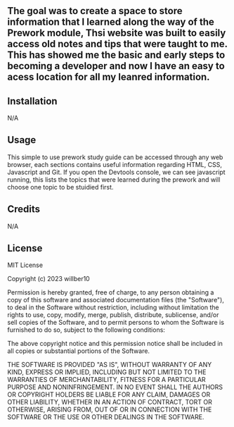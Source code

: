 # <Prework study guide webpage>

## The goal was to create a space to store information that I learned along the way of the Prework module, Thsi website was built to easily access old notes and tips that were taught to me. This has showed me the basic and early steps to becoming a developer and now I have an easy to acess location for all my leanred information. 


## Installation

N/A

## Usage

This simple to use prework study guide can be accessed through any web browser, each sections contains useful information regarding HTML, CSS, Javascript and Git. If you open the Devtools console, we can see javascript running, this lists the topics that were learned during the prework and will choose one topic to be stuidied first. 


## Credits

N/A

## License

MIT License

Copyright (c) 2023 willber10

Permission is hereby granted, free of charge, to any person obtaining a copy
of this software and associated documentation files (the "Software"), to deal
in the Software without restriction, including without limitation the rights
to use, copy, modify, merge, publish, distribute, sublicense, and/or sell
copies of the Software, and to permit persons to whom the Software is
furnished to do so, subject to the following conditions:

The above copyright notice and this permission notice shall be included in all
copies or substantial portions of the Software.

THE SOFTWARE IS PROVIDED "AS IS", WITHOUT WARRANTY OF ANY KIND, EXPRESS OR
IMPLIED, INCLUDING BUT NOT LIMITED TO THE WARRANTIES OF MERCHANTABILITY,
FITNESS FOR A PARTICULAR PURPOSE AND NONINFRINGEMENT. IN NO EVENT SHALL THE
AUTHORS OR COPYRIGHT HOLDERS BE LIABLE FOR ANY CLAIM, DAMAGES OR OTHER
LIABILITY, WHETHER IN AN ACTION OF CONTRACT, TORT OR OTHERWISE, ARISING FROM,
OUT OF OR IN CONNECTION WITH THE SOFTWARE OR THE USE OR OTHER DEALINGS IN THE
SOFTWARE.

